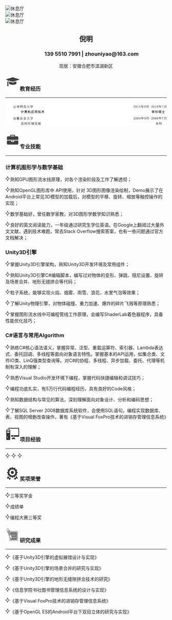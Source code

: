 
<img src="/_Photo/xiuxiting.gif" alt="休息厅"><br>
<img src="/_Photo/VRMuseum.gif" alt="休息厅"><br>
<img src="/_Photo/VRMuseum2.gif" alt="休息厅"><br>


<h2><p align="center">倪明</p></h2>
<h3><p align="center">&nbsp;&nbsp;&nbsp;&nbsp;&nbsp;&nbsp;&nbsp;&nbsp;&nbsp;139&nbsp;5510&nbsp;7991&nbsp;<b>|</b>&nbsp;zhouniyao@163.com</p></h3>
<p align="center">现居：安徽合肥市滨湖新区</p>


<h3><img src="/styles/images/me/education.png" alt="倪明的中文简历">教育经历</h3>

---

<img src="/styles/images/me/ch-education.png" alt="倪明的中文简历">
<h3><img src="/styles/images/me/skill.png" alt="倪明的中文简历">专业技能</h3>

---

### 计算机图形学与数学基础    
<img src="/styles/images/me/fuhao.png" alt="倪明中文简历">熟知GPU图形流水线原理，对各个渲染阶段及工作了解透彻； 

<img src="/styles/images/me/fuhao.png" alt="倪明中文简历">熟知OpenGL图形库中 API使用，针对 3D图形图像渲染绘制，Demo展示了在Android平台上常见3D模型的加载后，对模型的平移、旋转、缩放等触控操作的实现；

<img src="/styles/images/me/fuhao.png" alt="倪明中文简历">数学基础好，曾任数学家教，对3D图形学数学知识熟悉；

<img src="/styles/images/me/fuhao.png" alt="倪明中文简历">良好的英文阅读能力，一年级通过研究生学位英语。在Google上翻阅过大量外文文献，遇到技术难题，常去Stack Overflow搜索答案，也有一些问题通过官方文档解决；

### Unity3D引擎                                               
<img src="/styles/images/me/fuhao.png" alt="倪明中文简历">掌握Unity3D引擎架构，熟知Unity3D开发环境及常用组件；

<img src="/styles/images/me/fuhao.png" alt="倪明中文简历">熟知Unity3D引擎C#编辑脚本，编写过对物体的变形、弹跳、阻尼设置、旋转及场景合并、地形无缝拼合等代码；

<img src="/styles/images/me/fuhao.png" alt="倪明中文简历">粒子系统，能够实现火焰、烟雾、雨雪、浪花、水里气泡等效果；

<img src="/styles/images/me/fuhao.png" alt="倪明中文简历">了解Unity物理引擎，对物体碰撞、重力加速、爆炸的碎片飞溅等原理熟悉；

<img src="/styles/images/me/fuhao.png" alt="倪明中文简历">掌握图形流水线中可编程管线工作原理，会编写ShaderLab着色器程序，具备性能优化技巧；

### C#语言与常用Algorithm  
<img src="/styles/images/me/fuhao.png" alt="倪明中文简历">熟练C#核心语法语义，掌握异常、泛型、重载运算符、索引器、Lambda表达式、委托回调、多线程等面向对象语言特性。掌握基本的API运用，如集合类、文件IO类、LinQ强类型查询等。对C#的协程、多线程、异步加载、委托、代理等机制有深入的理解；

<img src="/styles/images/me/fuhao.png" alt="倪明中文简历">熟悉Visual Studio开发环境下编程，掌握代码快捷编辑和调试技巧；

<img src="/styles/images/me/fuhao.png" alt="倪明中文简历">编程功底扎实，有5万行代码编程经历，具有良好的Code风格；

<img src="/styles/images/me/fuhao.png" alt="倪明中文简历">熟知数据结构与常见的算法，深刻理解面向对象设计、分析和编码思想；

<img src="/styles/images/me/fuhao.png" alt="倪明中文简历">了解SQL Server 2008数据库系统软件，会使用SQL语句，编程实现数据库、表、视图的增删改查操作，著有《基于Visual FoxPro技术的进销存管理信息系统》    


<h3><img src="/styles/images/me/computer.png" alt="倪明中文简历">项目经验</h3>

---
<img src="/styles/images/me/fuhao.png" alt="倪明中文简历">

<img src="/styles/images/me/fuhao.png" alt="倪明中文简历">

<img src="/styles/images/me/fuhao.png" alt="倪明中文简历">

<h3><img src="/nm_icon/honor.png" alt="我">奖项荣誉</h3>

---

<img src="/styles/images/me/fuhao.png" alt="倪明中文简历">三等奖学金

<img src="/styles/images/me/fuhao.png" alt="倪明中文简历">成绩单

<img src="/styles/images/me/fuhao.png" alt="倪明中文简历">编程大赛三等奖

<h3><img src="/styles/images/me/thesis.png" alt="倪明中文简历">研究成果</h3>

---

<img src="/styles/images/me/fuhao.png" alt="倪明中文简历">《基于Unity3D引擎的虚拟展馆设计与实现》

<img src="/styles/images/me/fuhao.png" alt="倪明中文简历">《基于Unity3D引擎的场景合并的研究与实现》

<img src="/styles/images/me/fuhao.png" alt="倪明中文简历">《基于Unity3D引擎的地形无缝隙拼合技术的研究》

<img src="/styles/images/me/fuhao.png" alt="倪明中文简历">《信息学院书社图书管理信息系统的设计与实现》

<img src="/styles/images/me/fuhao.png" alt="倪明中文简历">《基于Visual FoxPro技术的进销存管理信息系统》

<img src="/styles/images/me/fuhao.png" alt="倪明中文简历">《基于OpenGL ES的Android平台下双目立体的研究与实现》















